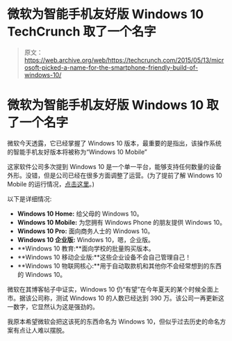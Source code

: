 # 微软为智能手机友好版 Windows 10 TechCrunch 取了一个名字

> 原文：<https://web.archive.org/web/https://techcrunch.com/2015/05/13/microsoft-picked-a-name-for-the-smartphone-friendly-build-of-windows-10/>

# 微软为智能手机友好版 Windows 10 取了一个名字

微软今天透露，它已经掌握了 Windows 10 版本，最重要的是指出，该操作系统的智能手机友好版本将被称为“Windows 10 Mobile”

这家软件公司多次提到 Windows 10 是一个单一平台，能够支持任何数量的设备外形。没错，但是公司已经在很多方面调整了运营。(为了提前了解 Windows 10 Mobile 的运行情况，[点击这里](https://web.archive.org/web/20221207081446/https://beta.techcrunch.com/2015/02/12/hands-on-with-the-windows-10-technical-preview-for-phones/)。)

以下是详细情况:

*   **Windows 10 Home:** 给父母的 Windows 10。
*   **Windows 10 Mobile:** 为您拥有 Windows Phone 的朋友提供 Windows 10。
*   **Windows 10 Pro:** 面向商务人士的 Windows 10。
*   **Windows 10 企业版:** Windows 10，嗯，企业版。
*   **Windows 10 教育:**面向学校的批量购买版本。
*   **Windows 10 移动企业版:**这些企业设备不会自己管理自己！
*   **Windows 10 物联网核心:**用于自动取款机和其他你不会经常想到的东西的 Windows 10。

微软在其博客帖子中证实，Windows 10 仍“有望”在今年夏天的某个时候全面上市。据该公司称，测试 Windows 10 的人数已经达到 390 万。该公司一再更新这一数字，它显然认为这是强劲的。

我原本希望微软会把这该死的东西命名为 Windows 10，但似乎过去历史的命名方案有点让人难以摆脱。